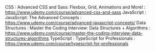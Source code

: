 CSS : Advanced CSS and Sass: Flexbox, Grid, Animations and More! : https://www.udemy.com/course/advanced-css-and-sass
JavaScript : JavaScript: The Advanced Concepts : https://www.udemy.com/course/advanced-javascript-concepts/
Data Structures : Master the Coding Interview: Data Structures + Algorithms : https://www.udemy.com/course/master-the-coding-interview-data-structures-algorithms
TypeScript : TypeScript for Professionals : https://www.udemy.com/course/typescript-for-professionals